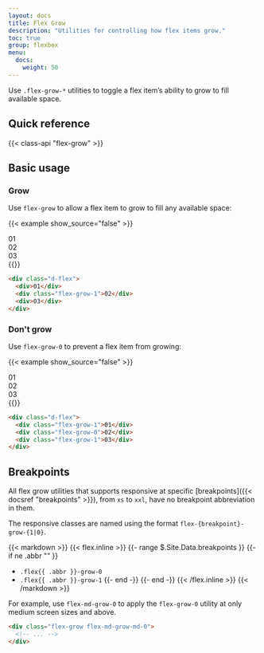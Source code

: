 ```yaml
---
layout: docs
title: Flex Grow
description: "Utilities for controlling how flex items grow."
toc: true
group: flexbox
menu:
  docs:
    weight: 50
---
```


Use `.flex-grow-*` utilities to toggle a flex item’s ability to grow to fill available space.

## Quick reference 

{{< class-api "flex-grow" >}}

## Basic usage

### Grow

Use `flex-grow` to allow a flex item to grow to fill any available space:

{{< example show_source="false" >}}
  <div class="d-flex bg-striped-purple gap-4 rounded">
    <div class="d-flex align-items-center justify-content-center text-bg-secondary rounded bd-w-14 bd-h-14">01</div>
    <div class="d-flex flex-grow-1 align-items-center justify-content-center text-bg-secondary rounded bd-w-14 bd-h-14">02</div>
    <div class="d-flex align-items-center justify-content-center text-bg-secondary rounded bd-w-14 bd-h-14">03</div>
  </div>
{{</ example >}}

```html
<div class="d-flex">
  <div>01</div>
  <div class="flex-grow-1">02</div>
  <div>03</div>
</div>
```

### Don't grow

Use `flex-grow-0` to prevent a flex item from growing:

{{< example show_source="false" >}}
  <div class="d-flex gap-4 bg-striped-purple">
  <div class="flex-grow-1 d-flex align-items-center justify-content-center text-bg-secondary rounded bd-w-14 bd-h-14">01</div>
  <div class="flex-grow-0 d-flex align-items-center justify-content-center text-bg-secondary rounded bd-w-14 bd-h-14">02</div>
  <div class="flex-grow-1 d-flex align-items-center justify-content-center text-bg-secondary rounded bd-w-14 bd-h-14">03</div>
  </div>
{{</ example >}}

```html
<div class="d-flex">
  <div class="flex-grow-1">01</div>
  <div class="flex-grow-0">02</div>
  <div class="flex-grow-1">03</div>
</div>
```

## Breakpoints

All flex grow utilities that supports responsive at specific [breakpoints]({{< docsref "breakpoints" >}}), from `xs` to `xxl`, have no breakpoint abbreviation in them. 

The responsive classes are named using the format `flex-{breakpoint}-grow-{1|0}`.

{{< markdown >}}
{{< flex.inline >}}
{{- range $.Site.Data.breakpoints }}
{{- if ne .abbr "" }}
- `.flex{{ .abbr }}-grow-0`
- `.flex{{ .abbr }}-grow-1`
{{- end -}}
{{- end -}}
{{< /flex.inline >}}
{{< /markdown >}}

For example, use `flex-md-grow-0` to apply the `flex-grow-0` utility at only medium screen sizes and above.

```html
<div class="flex-grow flex-md-grow-md-0">
  <!-- ... -->
</div>
```
